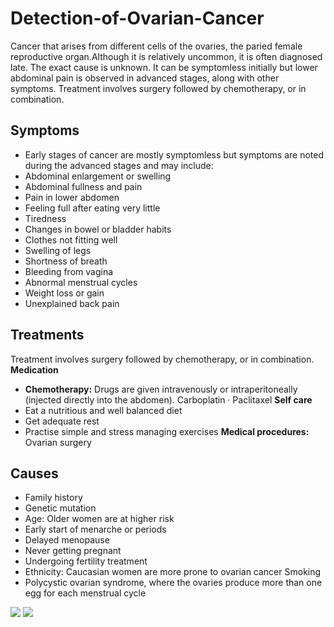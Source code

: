 # Detection-of-Ovarian-Cancer
Cancer that arises from different cells of the ovaries, the paried female reproductive organ.Although it is relatively uncommon, it is often diagnosed late. The exact cause is unknown. It can be symptomless initially but lower abdominal pain is observed in advanced stages, along with other symptoms. Treatment involves surgery followed by chemotherapy, or in combination.

## Symptoms
* Early stages of cancer are mostly symptomless but symptoms are noted during the advanced stages and may include:
* Abdominal enlargement or swelling
* Abdominal fullness and pain
* Pain in lower abdomen
* Feeling full after eating very little
* Tiredness
* Changes in bowel or bladder habits
* Clothes not fitting well
* Swelling of legs
* Shortness of breath
* Bleeding from vagina
* Abnormal menstrual cycles
* Weight loss or gain
* Unexplained back pain
## Treatments
Treatment involves surgery followed by chemotherapy, or in combination.
**Medication**
* **Chemotherapy:** Drugs are given intravenously or intraperitoneally (injected directly into the abdomen). Carboplatin · Paclitaxel
**Self care**
* Eat a nutritious and well balanced diet
* Get adequate rest
* Practise simple and stress managing exercises
**Medical procedures:** Ovarian surgery

## Causes
* Family history
* Genetic mutation
* Age: Older women are at higher risk
* Early start of menarche or periods
* Delayed menopause
* Never getting pregnant
* Undergoing fertility treatment
* Ethnicity: Caucasian women are more prone to ovarian cancer
Smoking
* Polycystic ovarian syndrome, where the ovaries produce more than one egg for each menstrual cycle

![](https://s3.amazonaws.com/static.wd7.us/2/24/Ovserca.jpg)
![](https://s3.amazonaws.com/static.wd7.us/1/1e/Mucinous_cystadenocarcinoma.jpg)
